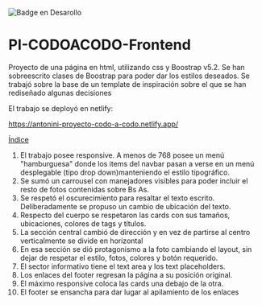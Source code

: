 
   ![Badge en Desarollo](https://img.shields.io/badge/STATUS-EN%20DESAROLLO-green)

# PI-CODOACODO-Frontend

Proyecto de una página en html, utilizando css y Boostrap v5.2.
Se han sobreescrito clases de Boostrap para poder dar los estilos deseados.
Se trabajó sobre la base de un template de inspiración sobre el que se han rediseñado algunas decisiones

El trabajo se deployó en netlify:

https://antonini-proyecto-codo-a-codo.netlify.app/

[Índice](#índice)

1.  El trabajo posee responsive. A menos de 768 posee un menú "hamburguesa" donde los items del navbar pasan a verse en un menú desplegable (tipo drop down)manteniendo el estilo tipográfico.
2.  Se sumó un carrousel con manejadores visibles para poder incluir el resto de fotos contenidas sobre Bs As.
3.  Se respetó el oscurecimiento para resaltar el texto escrito. Deliberadamente se propuso un cambio de ubicación del texto.
4.  Respecto del cuerpo se respetaron las cards con sus tamaños, ubicaciones, colores de tags y títulos.
5.  La sección central cambió de dirección y en vez de partirse al centro verticalmente se divide en horizontal
6.  En esa sección se dió protagonismo a la foto cambiando el layout, sin dejar de respetar el estilo, fotos, colores y botón requerido.
7.  El sector informativo tiene el text area y los text placeholders.
8.  Los enlaces del footer regresan la página a su posición original.
9.  El máximo responsive coloca las cards una debajo de la otra.
10.  El footer se ensancha para dar lugar al apilamiento de los enlaces
